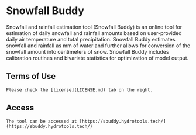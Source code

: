 # Snowfall Buddy
Snowfall and rainfall estimation tool (Snowfall Buddy) is an online tool for estimation of daily snowfall and rainfall amounts based on 
user-provided daily air temperature and total precipitation. Snowfall Buddy estimates snowfall and rainfall as mm of water 
and further allows for conversion of the snowfall amount into centimeters of snow. Snowfall Buddy includes calibration routines 
and bivariate statistics for optimization of model output.

## Terms of Use
    Please check the [license](LICENSE.md) tab on the right.

## Access
    The tool can be accessed at [https://sbuddy.hydrotools.tech/](https://sbuddy.hydrotools.tech/)
